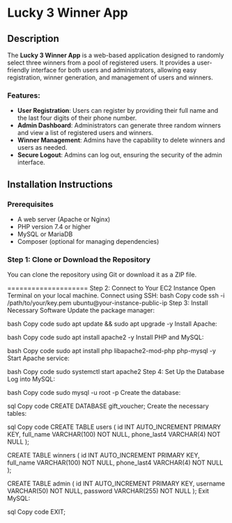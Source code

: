# Lucky 3 Winner App

## Description
The **Lucky 3 Winner App** is a web-based application designed to randomly select three winners from a pool of registered users. It provides a user-friendly interface for both users and administrators, allowing easy registration, winner generation, and management of users and winners.

### Features:
- **User Registration**: Users can register by providing their full name and the last four digits of their phone number.
- **Admin Dashboard**: Administrators can generate three random winners and view a list of registered users and winners.
- **Winner Management**: Admins have the capability to delete winners and users as needed.
- **Secure Logout**: Admins can log out, ensuring the security of the admin interface.

## Installation Instructions

### Prerequisites
- A web server (Apache or Nginx)
- PHP version 7.4 or higher
- MySQL or MariaDB
- Composer (optional for managing dependencies)

### Step 1: Clone or Download the Repository
You can clone the repository using Git or download it as a ZIP file.

====================
Step 2: Connect to Your EC2 Instance
Open Terminal on your local machine.
Connect using SSH:
bash
Copy code
ssh -i /path/to/your/key.pem ubuntu@your-instance-public-ip
Step 3: Install Necessary Software
Update the package manager:

bash
Copy code
sudo apt update && sudo apt upgrade -y
Install Apache:

bash
Copy code
sudo apt install apache2 -y
Install PHP and MySQL:

bash
Copy code
sudo apt install php libapache2-mod-php php-mysql -y
Start Apache service:

bash
Copy code
sudo systemctl start apache2
Step 4: Set Up the Database
Log into MySQL:

bash
Copy code
sudo mysql -u root -p
Create the database:

sql
Copy code
CREATE DATABASE gift_voucher;
Create the necessary tables:

sql
Copy code
CREATE TABLE users (
    id INT AUTO_INCREMENT PRIMARY KEY,
    full_name VARCHAR(100) NOT NULL,
    phone_last4 VARCHAR(4) NOT NULL
);

CREATE TABLE winners (
    id INT AUTO_INCREMENT PRIMARY KEY,
    full_name VARCHAR(100) NOT NULL,
    phone_last4 VARCHAR(4) NOT NULL
);

CREATE TABLE admin (
    id INT AUTO_INCREMENT PRIMARY KEY,
    username VARCHAR(50) NOT NULL,
    password VARCHAR(255) NOT NULL
);
Exit MySQL:

sql
Copy code
EXIT;
